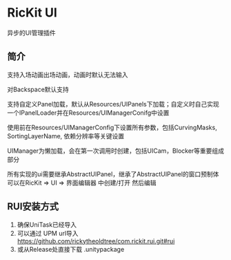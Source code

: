 # RicKit UI
异步的UI管理插件
## 简介
支持入场动画出场动画，动画时默认无法输入

对Backspace默认支持

支持自定义Panel加载，默认从Resources/UIPanels下加载；自定义时自己实现一个IPanelLoader并在Resources/UIManagerConifg中设置

使用前在Resources/UIManagerConfig下设置所有参数，包括CurvingMasks, SortingLayerName, 依赖分辨率等关键设置

UIManager为懒加载，会在第一次调用时创建，包括UICam，Blocker等重要组成部分

所有实现的ui需要继承AbstractUIPanel，继承了AbstractUIPanel的窗口预制体可以在RicKit => UI => 界面编辑器 中创建/打开 然后编辑
## RUI安装方式
1. 确保UniTask已经导入
2. 可以通过 UPM url导入 https://github.com/rickytheoldtree/com.rickit.rui.git#rui
3. 或从Release处直接下载 .unitypackage
